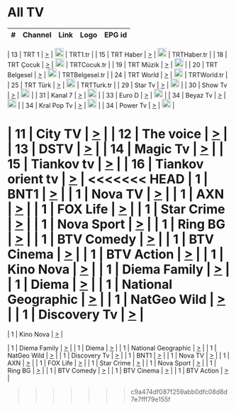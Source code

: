 <h1>All TV</h1>

| #   | Channel        | Link  | Logo | EPG id |
|:---:|:--------------:|:-----:|:----:|:------:|

| 13  | TRT 1            | [>](https://tv-trt1.medya.trt.com.tr/master.m3u8) | <img height="20" src="https://i.imgur.com/j786OLG.png"/> | TRT1.tr |
| 15  | TRT Haber        | [>](https://tv-trthaber.medya.trt.com.tr/master.m3u8) | <img height="20" src="https://i.imgur.com/OVfo8Ab.png"/> | TRTHaber.tr |
| 18  | TRT Çocuk        | [>](https://tv-trtcocuk.medya.trt.com.tr/master.m3u8) | <img height="20" src="https://i.imgur.com/QLFmD6d.png"/> | TRTCocuk.tr |
| 19  | TRT Müzik        | [>](https://tv-trtmuzik.medya.trt.com.tr/master.m3u8) | <img height="20" src="https://i.imgur.com/fIVFCEd.png"/> |
| 20  | TRT Belgesel     | [>](https://tv-trtbelgesel.medya.trt.com.tr/master.m3u8) | <img height="20" src="https://i.imgur.com/MGO87pe.png"/> | TRTBelgesel.tr |
| 24  | TRT World        | [>](https://tv-trtworld.medya.trt.com.tr/master.m3u8) | <img height="20" src="https://i.imgur.com/JEA2xpv.png"/> | TRTWorld.tr |
| 25  | TRT Türk         | [>](https://tv-trtturk.medya.trt.com.tr/master.m3u8) | <img height="20" src="https://i.imgur.com/OSTOQNw.png"/> | TRTTurk.tr |
| 29  | Star Tv   | [>](https://dogus-live.daioncdn.net/startv/startv_360p.m3u8) | <img height="20" src="https://i.imgur.com/IebUZx1.png"/> |
| 30  | Show Tv     | [>](https://ciner-live.daioncdn.net/showtv/showtv.m3u8) | <img height="20" src="https://i.imgur.com/IebUZx1.png"/> |
| 31  | Kanal 7     | [>](https://kanal7-live.daioncdn.net/kanal7/kanal7.m3u8) | <img height="20" src="https://i.imgur.com/IebUZx1.png"/> |
| 33  | Euro D    | [>](https://www.youtube.com/user/KanalD/live) | <img height="20" src="https://i.imgur.com/IebUZx1.png"/> |
| 34  | Beyaz Tv     | [>](https://beyaztv-live.daioncdn.net/beyaztv/beyaztv.m3u8) | <img height="20" src="https://i.imgur.com/IebUZx1.png"/> |
| 34  | Kral Pop Tv     | [>](https://www.youtube.com/watch?v=GuFTuKoXepw) | <img height="20" src="https://i.imgur.com/IebUZx1.png"/> |
| 34  | Power Tv     | [>](https://livetv.powerapp.com.tr/powerTV/powerhd.smil/chunklist.m3u8) | <img height="20" src="https://i.imgur.com/IebUZx1.png"/> |


| 11  | City TV | [>](https://tv.city.bg/play/tshls/citytv/index.m3u8) |
| 12  | The voice | [>](https://bss1.neterra.tv/thevoice/thevoice.m3u8) |
| 13  | DSTV | [>](http://46.249.95.140:8081/hls/data.m3u8) |
| 14  | Magic Tv | [>](https://bss1.neterra.tv/magictv/magictv.m3u8) |
| 15  | Tiankov tv | [>](https://streamer103.neterra.tv/tiankov-folk/live.m3u8) |
| 16  | Tiankov orient tv | [>](https://streamer103.neterra.tv/tiankov-orient/live.m3u8) |
<<<<<<< HEAD
| 1 | BNT1 | [>](https://ymkaya.xyz:14791/tv/bnt1/playlist.m3u8?wmsAuthSign=c2VydmVyX3RpbWU9MS81LzIwMjUgNjozODowMSBQTSZoYXNoX3ZhbHVlPTZpb09IWFZBdTVKbm9OVEVUSmhFa2c9PSZ2YWxpZG1pbnV0ZXM9NjA=) |
| 1 | Nova TV | [>](https://ymkaya.xyz:14791/tv/novatv/playlist.m3u8?wmsAuthSign=c2VydmVyX3RpbWU9MS81LzIwMjUgNjozODoxMSBQTSZoYXNoX3ZhbHVlPVZpM2FwZmZLajMvNjZ3ak90T0hCVWc9PSZ2YWxpZG1pbnV0ZXM9NjA=) |
| 1 | AXN | [>](https://ymkaya.xyz:14791/tv/axn/playlist.m3u8?wmsAuthSign=c2VydmVyX3RpbWU9MS81LzIwMjUgNjozODoyMSBQTSZoYXNoX3ZhbHVlPSs4YjJKdlg0QTdQSHFLck9BUDFweFE9PSZ2YWxpZG1pbnV0ZXM9NjA=) |
| 1 | FOX Life | [>](https://ymkaya.xyz:14791/tv/foxlife/playlist.m3u8?wmsAuthSign=c2VydmVyX3RpbWU9MS81LzIwMjUgNjozODozMSBQTSZoYXNoX3ZhbHVlPXUwOWExdWUraTFGRFFXUnJFSmFTaFE9PSZ2YWxpZG1pbnV0ZXM9NjA=) |
| 1 | Star Crime | [>](https://ymkaya.xyz:14791/tv/foxcrime/playlist.m3u8?wmsAuthSign=c2VydmVyX3RpbWU9MS81LzIwMjUgNjozODo0MSBQTSZoYXNoX3ZhbHVlPXRQMFRWME43TXlTY0cyeEwwWURveVE9PSZ2YWxpZG1pbnV0ZXM9NjA=) |
| 1 | Nova Sport | [>](https://ymkaya.xyz:14791/tv/novasport/playlist.m3u8?wmsAuthSign=c2VydmVyX3RpbWU9MS81LzIwMjUgNjozODo1MiBQTSZoYXNoX3ZhbHVlPWoxa3lLbUxjbjZtRlQyVnVKNmc0Ymc9PSZ2YWxpZG1pbnV0ZXM9NjA=) |
| 1 | Ring BG | [>](https://ymkaya.xyz:14791/tv/ringbg/playlist.m3u8?wmsAuthSign=c2VydmVyX3RpbWU9MS81LzIwMjUgNjozOTowMiBQTSZoYXNoX3ZhbHVlPXJ5YjV6cXZRSU5zcHEyMG50Yk1ZbUE9PSZ2YWxpZG1pbnV0ZXM9NjA=) |
| 1 | BTV Comedy | [>](https://ymkaya.xyz:14791/tv/btvcomedy/playlist.m3u8?wmsAuthSign=c2VydmVyX3RpbWU9MS81LzIwMjUgNjozOToxMiBQTSZoYXNoX3ZhbHVlPUUvenQrTVFORWVCUjNNZ2tHYVlIdWc9PSZ2YWxpZG1pbnV0ZXM9NjA=) |
| 1 | BTV Cinema | [>](https://ymkaya.xyz:14791/tv/btvcinema/playlist.m3u8?wmsAuthSign=c2VydmVyX3RpbWU9MS81LzIwMjUgNjozOToyMiBQTSZoYXNoX3ZhbHVlPStYMW9rWkJlUGQyVVFTM3QwNTdhdWc9PSZ2YWxpZG1pbnV0ZXM9NjA=) |
| 1 | BTV Action | [>](https://ymkaya.xyz:14791/tv/btvaction/playlist.m3u8?wmsAuthSign=c2VydmVyX3RpbWU9MS81LzIwMjUgNjozOTozMiBQTSZoYXNoX3ZhbHVlPWxkUUtqU0pKSFJBT09Xd3luY3d1Nnc9PSZ2YWxpZG1pbnV0ZXM9NjA=) |
| 1 | Kino Nova | [>](https://ymkaya.xyz:14791/tv/kinonova/playlist.m3u8?wmsAuthSign=c2VydmVyX3RpbWU9MS81LzIwMjUgNjozOTo0MiBQTSZoYXNoX3ZhbHVlPUJhT2c2S2RJcjFoejQ3WUFxNzN2T1E9PSZ2YWxpZG1pbnV0ZXM9NjA=) |
| 1 | Diema Family | [>](https://ymkaya.xyz:14791/tv/diemafamily/playlist.m3u8?wmsAuthSign=c2VydmVyX3RpbWU9MS81LzIwMjUgNjozOTo1MyBQTSZoYXNoX3ZhbHVlPUI0V1V0SFlTeklQQWQ5VFVrUFVjcXc9PSZ2YWxpZG1pbnV0ZXM9NjA=) |
| 1 | Diema | [>](https://ymkaya.xyz:14791/tv/diema/playlist.m3u8?wmsAuthSign=c2VydmVyX3RpbWU9MS81LzIwMjUgNjo0MDowMyBQTSZoYXNoX3ZhbHVlPTZnNisyN1lUejB3TXRtaVprUSszRWc9PSZ2YWxpZG1pbnV0ZXM9NjA=) |
| 1 | National Geographic | [>](https://ymkaya.xyz:14791/tv/natgeo/playlist.m3u8?wmsAuthSign=c2VydmVyX3RpbWU9MS81LzIwMjUgNjo0MTowMiBQTSZoYXNoX3ZhbHVlPXBva09Sb1l3Vm05OWZYRzU3RnAzTlE9PSZ2YWxpZG1pbnV0ZXM9NjA=) |
| 1 | NatGeo Wild | [>](https://ymkaya.xyz:14791/tv/natgeowild/playlist.m3u8?wmsAuthSign=c2VydmVyX3RpbWU9MS81LzIwMjUgNjo0MToxMiBQTSZoYXNoX3ZhbHVlPTZrcko2UnJrZCtkWFlqTWs3ZGs2YXc9PSZ2YWxpZG1pbnV0ZXM9NjA=) |
| 1 | Discovery Tv | [>](https://ymkaya.xyz:14791/tv/discovery/playlist.m3u8?wmsAuthSign=c2VydmVyX3RpbWU9MS81LzIwMjUgNjo0MToyMiBQTSZoYXNoX3ZhbHVlPXBna21oV0VNcjcxZUdiZVZUN3MvdVE9PSZ2YWxpZG1pbnV0ZXM9NjA=) |
=======


| 1 | Kino Nova | [>](https://ymkaya.xyz:11336/tv/kinonova/playlist.m3u8?wmsAuthSign=c2VydmVyX3RpbWU9MS8yLzIwMjUgNDo0MDoyMCBBTSZoYXNoX3ZhbHVlPWlFS1FrWEtMMVRFM3l5YklUWUJQUHc9PSZ2YWxpZG1pbnV0ZXM9NjA=) |

| 1 | Diema Family | [>](https://ymkaya.xyz:11336/tv/diemafamily/playlist.m3u8?wmsAuthSign=c2VydmVyX3RpbWU9MS8yLzIwMjUgNDo0MDozMCBBTSZoYXNoX3ZhbHVlPUVUaTVKTldvZTF5WVVCM0YwL21kaXc9PSZ2YWxpZG1pbnV0ZXM9NjA=) |
| 1 | Diema | [>](https://ymkaya.xyz:11336/tv/diema/playlist.m3u8?wmsAuthSign=c2VydmVyX3RpbWU9MS8yLzIwMjUgNDo0MDo0MCBBTSZoYXNoX3ZhbHVlPVlYMWVJT2NuUjNpUTBsaytEUFFOS2c9PSZ2YWxpZG1pbnV0ZXM9NjA=) |
| 1 | National Geographic | [>](https://ymkaya.xyz:11336/tv/natgeo/playlist.m3u8?wmsAuthSign=c2VydmVyX3RpbWU9MS8yLzIwMjUgNDo0MTo0MSBBTSZoYXNoX3ZhbHVlPTJQTlVmcG5nYWx0M013eUhGRGxnd0E9PSZ2YWxpZG1pbnV0ZXM9NjA=) |
| 1 | NatGeo Wild | [>](https://ymkaya.xyz:11336/tv/natgeowild/playlist.m3u8?wmsAuthSign=c2VydmVyX3RpbWU9MS8yLzIwMjUgNDo0MTo1MSBBTSZoYXNoX3ZhbHVlPVl1OXZaTTliN0hGWEN3eDBYd1duNkE9PSZ2YWxpZG1pbnV0ZXM9NjA=) |
| 1 | Discovery Tv | [>](https://ymkaya.xyz:11336/tv/discovery/playlist.m3u8?wmsAuthSign=c2VydmVyX3RpbWU9MS8yLzIwMjUgNDo0MjowMSBBTSZoYXNoX3ZhbHVlPWtBQmdLNlY2RmQwWElzMVYzSDJyVkE9PSZ2YWxpZG1pbnV0ZXM9NjA=) |
| 1 | BNT1 | [>](https://ymkaya.xyz:11336/tv/bnt1/playlist.m3u8?wmsAuthSign=c2VydmVyX3RpbWU9MS8yLzIwMjUgNDozODozOCBBTSZoYXNoX3ZhbHVlPVVrMVlRQXpJWlhYeUh6ZFVpSC9NMUE9PSZ2YWxpZG1pbnV0ZXM9NjA=) |
| 1 | Nova TV | [>](https://ymkaya.xyz:11336/tv/novatv/playlist.m3u8?wmsAuthSign=c2VydmVyX3RpbWU9MS8yLzIwMjUgNDozODo0OCBBTSZoYXNoX3ZhbHVlPUVxQjh1a0ZzYkVGZU8zZDFGTzdreVE9PSZ2YWxpZG1pbnV0ZXM9NjA=) |
| 1 | AXN | [>](https://ymkaya.xyz:11336/tv/axn/playlist.m3u8?wmsAuthSign=c2VydmVyX3RpbWU9MS8yLzIwMjUgNDozODo1OCBBTSZoYXNoX3ZhbHVlPUpkWStGY1hkNXhaOVpPZ0thQ0FZL3c9PSZ2YWxpZG1pbnV0ZXM9NjA=) |
| 1 | FOX Life | [>](https://ymkaya.xyz:11336/tv/foxlife/playlist.m3u8?wmsAuthSign=c2VydmVyX3RpbWU9MS8yLzIwMjUgNDozOToxMCBBTSZoYXNoX3ZhbHVlPWt1ZDc1T3AzYlZDTjJnSy9TU0xJZlE9PSZ2YWxpZG1pbnV0ZXM9NjA=) |
| 1 | Star Crime | [>](https://ymkaya.xyz:11336/tv/foxcrime/playlist.m3u8?wmsAuthSign=c2VydmVyX3RpbWU9MS8yLzIwMjUgNDozOToyMCBBTSZoYXNoX3ZhbHVlPXIwVU45Nm9FR1l2enNkTG9TanBxbmc9PSZ2YWxpZG1pbnV0ZXM9NjA=) |
| 1 | Nova Sport | [>](https://ymkaya.xyz:11336/tv/novasport/playlist.m3u8?wmsAuthSign=c2VydmVyX3RpbWU9MS8yLzIwMjUgNDozOTozMCBBTSZoYXNoX3ZhbHVlPXlSZ0UxazVaM0xhSmc0NmR4T0c1T2c9PSZ2YWxpZG1pbnV0ZXM9NjA=) |
| 1 | Ring BG | [>](https://ymkaya.xyz:11336/tv/ringbg/playlist.m3u8?wmsAuthSign=c2VydmVyX3RpbWU9MS8yLzIwMjUgNDozOTo0MCBBTSZoYXNoX3ZhbHVlPTR4aUlFNHVUYWN4enY1WkVuOFZma2c9PSZ2YWxpZG1pbnV0ZXM9NjA=) |
| 1 | BTV Comedy | [>](https://ymkaya.xyz:11336/tv/btvcomedy/playlist.m3u8?wmsAuthSign=c2VydmVyX3RpbWU9MS8yLzIwMjUgNDozOTo1MCBBTSZoYXNoX3ZhbHVlPUtrMTJ2RHNTTUU1RFp1ZkVOdXFSK3c9PSZ2YWxpZG1pbnV0ZXM9NjA=) |
| 1 | BTV Cinema | [>](https://ymkaya.xyz:11336/tv/btvcinema/playlist.m3u8?wmsAuthSign=c2VydmVyX3RpbWU9MS8yLzIwMjUgNDozOTo1OSBBTSZoYXNoX3ZhbHVlPTZWcU9FZW56cG1NM1lrYy8xNE5NeHc9PSZ2YWxpZG1pbnV0ZXM9NjA=) |
| 1 | BTV Action | [>](https://ymkaya.xyz:11336/tv/btvaction/playlist.m3u8?wmsAuthSign=c2VydmVyX3RpbWU9MS8yLzIwMjUgNDo0MDoxMCBBTSZoYXNoX3ZhbHVlPUlDd0ErRkZVWThyMVZwR3c2REdGZ3c9PSZ2YWxpZG1pbnV0ZXM9NjA=) |
>>>>>>> c9a474df087f259abb0dfc08d8d7e7fff79e155f
